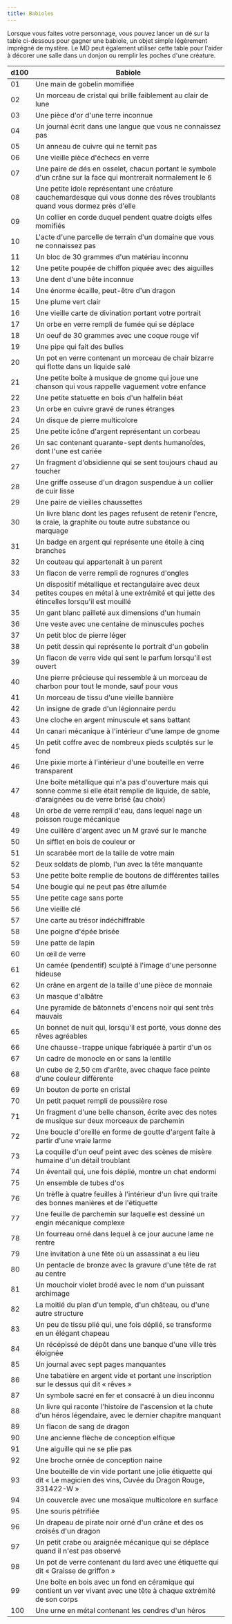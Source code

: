 ```yaml
---
title: Babioles
---
```

Lorsque vous faites votre personnage, vous pouvez lancer un dé sur la table ci-dessous pour gagner une babiole, un objet simple légèrement imprégné de mystère. Le MD peut également utiliser cette table pour l'aider à décorer une salle dans un donjon ou remplir les poches d'une créature.

|d100|Babiole|
|--|--|
|01|Une main de gobelin momifiée|
|02|Un morceau de cristal qui brille faiblement au clair de lune|
|03|Une pièce d'or d'une terre inconnue|
|04|Un journal écrit dans une langue que vous ne connaissez pas|
|05|Un anneau de cuivre qui ne ternit pas|
|06|Une vieille pièce d'échecs en verre|
|07|Une paire de dés en osselet, chacun portant le symbole d'un crâne sur la face qui montrerait normalement le 6|
|08|Une petite idole représentant une créature cauchemardesque qui vous donne des rêves troublants quand vous dormez près d'elle|
|09|Un collier en corde duquel pendent quatre doigts elfes momifiés|
|10|L'acte d'une parcelle de terrain d'un domaine que vous ne connaissez pas|
|11|Un bloc de 30 grammes d'un matériau inconnu|
|12|Une petite poupée de chiffon piquée avec des aiguilles|
|13|Une dent d'une bête inconnue|
|14|Une énorme écaille, peut-être d'un dragon|
|15|Une plume vert clair|
|16|Une vieille carte de divination portant votre portrait|
|17|Un orbe en verre rempli de fumée qui se déplace|
|18|Un oeuf de 30 grammes avec une coque rouge vif|
|19|Une pipe qui fait des bulles|
|20|Un pot en verre contenant un morceau de chair bizarre qui flotte dans un liquide salé|
|21|Une petite boîte à musique de gnome qui joue une chanson qui vous rappelle vaguement votre enfance|
|22|Une petite statuette en bois d'un halfelin béat|
|23|Un orbe en cuivre gravé de runes étranges|
|24|Un disque de pierre multicolore|
|25|Une petite icône d'argent représentant un corbeau|
|26|Un sac contenant quarante-sept dents humanoïdes, dont l'une est cariée|
|27|Un fragment d'obsidienne qui se sent toujours chaud au toucher|
|28|Une griffe osseuse d'un dragon suspendue à un collier de cuir lisse|
|29|Une paire de vieilles chaussettes|
|30|Un livre blanc dont les pages refusent de retenir l'encre, la craie, la graphite ou toute autre substance ou marquage|
|31|Un badge en argent qui représente une étoile à cinq branches|
|32|Un couteau qui appartenait à un parent|
|33|Un flacon de verre rempli de rognures d'ongles|
|34|Un dispositif métallique et rectangulaire avec deux petites coupes en métal à une extrémité et qui jette des étincelles lorsqu'il est mouillé|
|35|Un gant blanc pailleté aux dimensions d'un humain|
|36|Une veste avec une centaine de minuscules poches|
|37|Un petit bloc de pierre léger|
|38|Un petit dessin qui représente le portrait d'un gobelin|
|39|Un flacon de verre vide qui sent le parfum lorsqu'il est ouvert|
|40|Une pierre précieuse qui ressemble à un morceau de charbon pour tout le monde, sauf pour vous|
|41|Un morceau de tissu d'une vieille bannière|
|42|Un insigne de grade d'un légionnaire perdu|
|43|Une cloche en argent minuscule et sans battant|
|44|Un canari mécanique à l'intérieur d'une lampe de gnome|
|45|Un petit coffre avec de nombreux pieds sculptés sur le fond|
|46|Une pixie morte à l'intérieur d'une bouteille en verre transparent|
|47|Une boîte métallique qui n'a pas d'ouverture mais qui sonne comme si elle était remplie de liquide, de sable, d'araignées ou de verre brisé (au choix)|
|48|Un orbe de verre rempli d'eau, dans lequel nage un poisson rouge mécanique|
|49|Une cuillère d'argent avec un M gravé sur le manche|
|50|Un sifflet en bois de couleur or|
|51|Un scarabée mort de la taille de votre main|
|52|Deux soldats de plomb, l'un avec la tête manquante|
|53|Une petite boîte remplie de boutons de différentes tailles|
|54|Une bougie qui ne peut pas être allumée|
|55|Une petite cage sans porte|
|56|Une vieille clé|
|57|Une carte au trésor indéchiffrable|
|58|Une poigne d'épée brisée|
|59|Une patte de lapin|
|60|Un œil de verre|
|61|Un camée (pendentif) sculpté à l'image d'une personne hideuse|
|62|Un crâne en argent de la taille d'une pièce de monnaie|
|63|Un masque d'albâtre|
|64|Une pyramide de bâtonnets d'encens noir qui sent très mauvais|
|65|Un bonnet de nuit qui, lorsqu'il est porté, vous donne des rêves agréables|
|66|Une chausse-trappe unique fabriquée à partir d'un os|
|67|Un cadre de monocle en or sans la lentille|
|68|Un cube de 2,50 cm d'arête, avec chaque face peinte d'une couleur différente|
|69|Un bouton de porte en cristal|
|70|Un petit paquet rempli de poussière rose|
|71|Un fragment d'une belle chanson, écrite avec des notes de musique sur deux morceaux de parchemin|
|72|Une boucle d'oreille en forme de goutte d'argent faite à partir d'une vraie larme|
|73|La coquille d'un oeuf peint avec des scènes de misère humaine d'un détail troublant|
|74|Un éventail qui, une fois déplié, montre un chat endormi|
|75|Un ensemble de tubes d'os|
|76|Un trèfle à quatre feuilles à l'intérieur d'un livre qui traite des bonnes manières et de l'étiquette|
|77|Une feuille de parchemin sur laquelle est dessiné un engin mécanique complexe|
|78|Un fourreau orné dans lequel à ce jour aucune lame ne rentre|
|79|Une invitation à une fête où un assassinat a eu lieu|
|80|Un pentacle de bronze avec la gravure d'une tête de rat au centre|
|81|Un mouchoir violet brodé avec le nom d'un puissant archimage|
|82|La moitié du plan d'un temple, d'un château, ou d'une autre structure|
|83|Un peu de tissu plié qui, une fois déplié, se transforme en un élégant chapeau|
|84|Un récépissé de dépôt dans une banque d'une ville très éloignée|
|85|Un journal avec sept pages manquantes|
|86|Une tabatière en argent vide et portant une inscription sur le dessus qui dit « rêves »|
|87|Un symbole sacré en fer et consacré à un dieu inconnu|
|88|Un livre qui raconte l'histoire de l'ascension et la chute d'un héros légendaire, avec le dernier chapitre manquant|
|89|Un flacon de sang de dragon|
|90|Une ancienne flèche de conception elfique|
|91|Une aiguille qui ne se plie pas|
|92|Une broche ornée de conception naine|
|93|Une bouteille de vin vide portant une jolie étiquette qui dit « Le magicien des vins, Cuvée du Dragon Rouge, 331422-W »|
|94|Un couvercle avec une mosaïque multicolore en surface|
|95|Une souris pétrifiée|
|96|Un drapeau de pirate noir orné d'un crâne et des os croisés d'un dragon|
|97|Un petit crabe ou araignée mécanique qui se déplace quand il n'est pas observé|
|98|Un pot de verre contenant du lard avec une étiquette qui dit « Graisse de griffon »|
|99|Une boîte en bois avec un fond en céramique qui contient un ver vivant avec une tête à chaque extrémité de son corps|
|100|Une urne en métal contenant les cendres d'un héros|